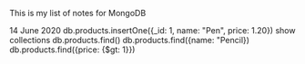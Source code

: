 This is my list of notes for MongoDB

14 June 2020
db.products.insertOne({\_id: 1, name: "Pen", price: 1.20})
show collections
db.products.find()
db.products.find({name: "Pencil})
db.products.find({price: {\$gt: 1}})
